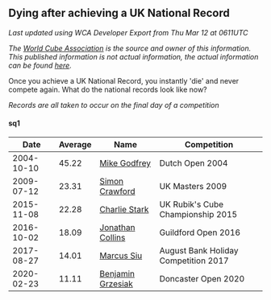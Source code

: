 ## Dying after achieving a UK National Record 

*Last updated using WCA Developer Export from Thu Mar 12 at 0611UTC*

*The [World Cube Association](https://www.worldcubeassociation.org) is the source and owner of this information. This published information is not actual information, the actual information can be found [here](https://www.worldcubeassociation.org/results).*

Once you achieve a UK National Record, you instantly 'die' and never compete again. What do the national records look like now?

*Records are all taken to occur on the final day of a competition*

#### sq1

|Date|Average|Name|Competition|  
|--|--|--|--|  
|2004-10-10|45.22|[Mike Godfrey](https://www.worldcubeassociation.org/persons/2004GODF01)|Dutch Open 2004|  
|2009-07-12|23.31|[Simon Crawford](https://www.worldcubeassociation.org/persons/2008CRAW01)|UK Masters 2009|  
|2015-11-08|22.28|[Charlie Stark](https://www.worldcubeassociation.org/persons/2014STAR05)|UK Rubik's Cube Championship 2015|  
|2016-10-02|18.09|[Jonathan Collins](https://www.worldcubeassociation.org/persons/2015COLL08)|Guildford Open 2016|  
|2017-08-27|14.01|[Marcus Siu](https://www.worldcubeassociation.org/persons/2016SIUM01)|August Bank Holiday Competition 2017|  
|2020-02-23|11.11|[Benjamin Grzesiak](https://www.worldcubeassociation.org/persons/2018GRZE01)|Doncaster Open 2020|  
